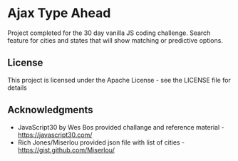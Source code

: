 # Ajax Type Ahead

Project completed for the 30 day vanilla JS coding challenge. Search feature for cities and states that will show matching or predictive options.

## License

This project is licensed under the Apache License - see the LICENSE file for details

## Acknowledgments

- JavaScript30 by Wes Bos provided challange and reference material - https://javascript30.com/
- Rich Jones/Miserlou provided json file with list of cities - https://gist.github.com/Miserlou/

